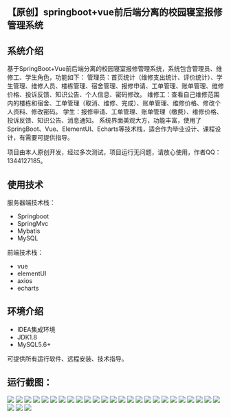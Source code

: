 ## 【原创】springboot+vue前后端分离的校园寝室报修管理系统

## 系统介绍

基于SpringBoot+Vue前后端分离的校园寝室报修管理系统，系统包含管理员、维修工、学生角色，功能如下：
管理员：首页统计（维修支出统计、评价统计）、学生管理、维修人员、楼栋管理、宿舍管理、报修申请、工单管理、账单管理、维修价格、投诉反馈、知识公告、个人信息、密码修改。
维修工：查看自己维修范围内的楼栋和宿舍、工单管理（取消、维修、完成）、账单管理、维修价格、修改个人资料、修改密码。
学生：报修申请、工单管理、账单管理（缴费）、维修价格、投诉反馈、知识公告、消息通知。
系统界面美观大方，功能丰富，使用了SpringBoot、Vue、ElementUI、Echarts等技术栈，适合作为毕业设计、课程设计，有需要可提供指导。

项目由本人原创开发，经过多次测试，项目运行无问题，请放心使用，作者QQ：1344127185。

## 使用技术

服务器端技术栈：

- Springboot
- SpringMvc
- Mybatis
- MySQL

前端技术栈：

- vue
- elementUI
- axios
- echarts

## 环境介绍

- IDEA集成环境
- JDK1.8
- MySQL5.6+

可提供所有运行软件、远程安装、技术指导。

## 运行截图：
![](https://github.com/itcoderyhl/dorm-fix-server/blob/main/images/1.png)
![](https://github.com/itcoderyhl/dorm-fix-server/blob/main/images/2.png)
![](https://github.com/itcoderyhl/dorm-fix-server/blob/main/images/3.png)
![](https://github.com/itcoderyhl/dorm-fix-server/blob/main/images/4.png)
![](https://github.com/itcoderyhl/dorm-fix-server/blob/main/images/5.png)
![](https://github.com/itcoderyhl/dorm-fix-server/blob/main/images/6.png)
![](https://github.com/itcoderyhl/dorm-fix-server/blob/main/images/7.png)
![](https://github.com/itcoderyhl/dorm-fix-server/blob/main/images/8.png)
![](https://github.com/itcoderyhl/dorm-fix-server/blob/main/images/9.png)
![](https://github.com/itcoderyhl/dorm-fix-server/blob/main/images/10.png)
![](https://github.com/itcoderyhl/dorm-fix-server/blob/main/images/11.png)
![](https://github.com/itcoderyhl/dorm-fix-server/blob/main/images/12.png)
![](https://github.com/itcoderyhl/dorm-fix-server/blob/main/images/13.png)
![](https://github.com/itcoderyhl/dorm-fix-server/blob/main/images/14.png)
![](https://github.com/itcoderyhl/dorm-fix-server/blob/main/images/15.png)
![](https://github.com/itcoderyhl/dorm-fix-server/blob/main/images/16.png)
![](https://github.com/itcoderyhl/dorm-fix-server/blob/main/images/17.png)
![](https://github.com/itcoderyhl/dorm-fix-server/blob/main/images/18.png)
![](https://github.com/itcoderyhl/dorm-fix-server/blob/main/images/19.png)
![](https://github.com/itcoderyhl/dorm-fix-server/blob/main/images/20.png)
![](https://github.com/itcoderyhl/dorm-fix-server/blob/main/images/21.png)
![](https://github.com/itcoderyhl/dorm-fix-server/blob/main/images/22.png)
![](https://github.com/itcoderyhl/dorm-fix-server/blob/main/images/23.png)
![](https://github.com/itcoderyhl/dorm-fix-server/blob/main/images/24.png)
![](https://github.com/itcoderyhl/dorm-fix-server/blob/main/images/25.png)
![](https://github.com/itcoderyhl/dorm-fix-server/blob/main/images/26.png)
![](https://github.com/itcoderyhl/dorm-fix-server/blob/main/images/27.png)
![](https://github.com/itcoderyhl/dorm-fix-server/blob/main/images/28.png)
